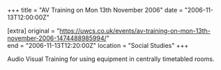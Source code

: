 +++
title = "AV Training on Mon 13th November 2006"
date = "2006-11-13T12:00:00Z"

[extra]
original = "https://uwcs.co.uk/events/av-training-on-mon-13th-november-2006-1474488985994/"    
end = "2006-11-13T12:20:00Z"
location = "Social Studies"
+++

Audio Visual Training for using equipment in centrally timetabled rooms.

